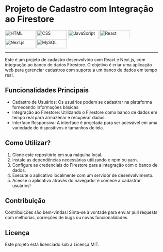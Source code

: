 # Projeto de Cadastro com Integração ao Firestore

<div style="display: inline_block">
  <img align="center" alt="HTML" height="30" width="100" src="https://img.shields.io/badge/HTML5-E34F26?style=for-the-badge&logo=html5&logoColor=white">
  <img align="center" alt="CSS" height="30" width="100" src="https://img.shields.io/badge/CSS3-1572B6?style=for-the-badge&logo=css3&logoColor=white">
  <img align="center" alt="JavaScript" height="30" width="100" src="https://img.shields.io/badge/JavaScript-F7DF1E?style=for-the-badge&logo=JavaScript&logoColor=black">
  <img align="center" alt="React" height="30" width="100" src="https://img.shields.io/badge/React-61DAFB?style=for-the-badge&logo=react&logoColor=white">
  <img align="center" alt="Next.js" height="30" width="100" src="https://img.shields.io/badge/Next.js-000000?style=for-the-badge&logo=next.js&logoColor=white">
  <img align="center" alt="MySQL" height="30" width="100" src="https://img.shields.io/badge/MySQL-4479A1?style=for-the-badge&logo=mysql&logoColor=white">
</div>

<hr>

Este é um projeto de cadastro desenvolvido com React e Next.js, com integração ao banco de dados Firestore. O objetivo é criar uma aplicação web para gerenciar cadastros com suporte a um banco de dados em tempo real.

## Funcionalidades Principais
- Cadastro de Usuários: Os usuários podem se cadastrar na plataforma fornecendo informações básicas.
- Integração ao Firestore: Utilizando o Firestore como banco de dados em tempo real para armazenar e recuperar dados.
- Interface Responsiva: A interface é projetada para ser acessível em uma variedade de dispositivos e tamanhos de tela.

## Como Utilizar?
1. Clone este repositório em sua máquina local.
2. Instale as dependências necessárias utilizando o npm ou yarn.
3. Configure as credenciais do Firestore para a integração com o banco de dados.
4. Execute o aplicativo localmente com um servidor de desenvolvimento.
5. Acesse o aplicativo através do navegador e comece a cadastrar usuários!

## Contribuição
Contribuições são bem-vindas! Sinta-se à vontade para enviar pull requests com melhorias, correções de bugs ou novas funcionalidades.

## Licença
Este projeto está licenciado sob a Licença MIT.
